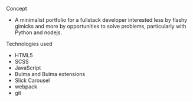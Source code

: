 Concept
- A minimalist portfolio for a fullstack developer interested less by flashy gimicks and more by opportunities to solve problems, particularly with Python and nodejs.

Technologies used
-  HTML5
- SCSS
- JavaScript
- Bulma and Bulma extensions
- Slick Carousel
- webpack
- git
